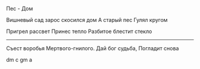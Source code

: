 Пес - Дом

Вишневый сад зарос
скосился дом
А старый пес
Гулял кругом






Пригрел рассвет
Принес тепло
Разбитое 
блестит стекло






_____________________

Съест воробья
Мертвого-гнилого.
Дай бог судьба,
Погладит снова





dm c gm a
 